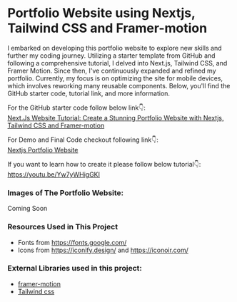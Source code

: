 # Portfolio Website using Nextjs, Tailwind CSS and Framer-motion

I embarked on developing this portfolio website to explore new skills and further my coding journey. Utilizing a starter template from GitHub and following a comprehensive tutorial, I delved into Next.js, Tailwind CSS, and Framer Motion. Since then, I've continuously expanded and refined my portfolio. Currently, my focus is on optimizing the site for mobile devices, which involves reworking many reusable components. Below, you'll find the GitHub starter code, tutorial link, and more information.

For the GitHub starter code follow below link👇: <br />
[Next.Js Website Tutorial: Create a Stunning Portfolio Website with Nextjs, Tailwind CSS and Framer-motion](https://github.com/codebucks27/Next.js-Developer-Portfolio-Starter-Code)

For Demo and Final Code checkout following link👇: <br />
[Nextjs Portfolio Website](https://devdreaming.com//videos/nextjs-tutorial-build-portfolio-tailwind-css-framer-motion#code-links) <br />

If you want to learn how to create it please follow below tutorial👇: <br />
https://youtu.be/Yw7yWHigGKI <br />


### Images of The Portfolio Website:

Coming Soon


### Resources Used in This Project

- Fonts from https://fonts.google.com/ <br />
- Icons from https://iconify.design/ and https://iconoir.com/ <br />


### External Libraries used in this project:

- [framer-motion](https://www.framer.com/motion/) <br />
- [Tailwind css](https://tailwindcss.com/) <br />
